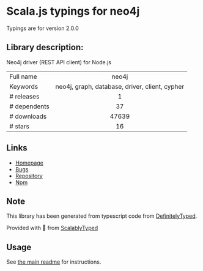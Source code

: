 
# Scala.js typings for neo4j

Typings are for version 2.0.0

## Library description:
Neo4j driver (REST API client) for Node.js

|                    |                 |
| ------------------ | :-------------: |
| Full name          | neo4j |
| Keywords           | neo4j, graph, database, driver, client, cypher |
| # releases         | 1 |
| # dependents       | 37 |
| # downloads        | 47639 |
| # stars            | 16 |

## Links
- [Homepage](https://github.com/thingdom/node-neo4j)
- [Bugs](https://github.com/thingdom/node-neo4j/issues)
- [Repository](https://github.com/thingdom/node-neo4j)
- [Npm](https://www.npmjs.com/package/neo4j)
    


## Note
This library has been generated from typescript code from [DefinitelyTyped](https://definitelytyped.org).

Provided with :purple_heart: from [ScalablyTyped](https://github.com/oyvindberg/ScalablyTyped)

## Usage
See [the main readme](../../readme.md) for instructions.


